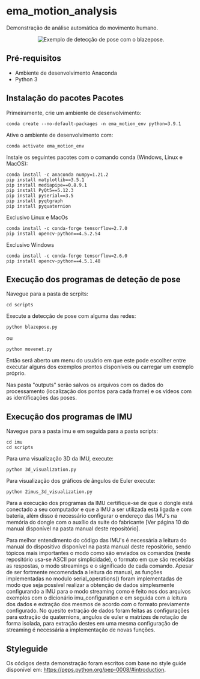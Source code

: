 # ema_motion_analysis

Demonstração de análise automática do movimento humano.

<!-- Funciona no github -->
<p align="center">
  <img src="/examples/blazepose-example.gif" alt="Exemplo de detecção de pose com o blazepose." />
</p>

## Pré-requisitos

- Ambiente de desenvolvimento Anaconda
- Python 3


## Instalação do pacotes Pacotes

Primeiramente, crie um ambiente de desenvolvimento:
```
conda create --no-default-packages -n ema_motion_env python=3.9.1
```
Ative o ambiente de desenvolvimento com:
```
conda activate ema_motion_env
```
Instale os seguintes pacotes com o comando conda (Windows, Linux e MacOS):
```
conda install -c anaconda numpy=1.21.2
pip install matplotlib==3.5.1
pip install mediapipe==0.8.9.1
pip install PyQt5==5.12.3
pip install pyserial==3.5
pip install pyqtgraph
pip install pyquaternion
```

Exclusivo Linux e MacOs
```
conda install -c conda-forge tensorflow=2.7.0
pip install opencv-python==4.5.2.54
```

Exclusivo Windows
```
conda install -c conda-forge tensorflow=2.6.0
pip install opencv-python==4.5.1.48
```
## Execução dos programas de deteção de pose

Navegue para a pasta de scrpits:
```
cd scripts
```

Execute a detecção de pose com alguma das redes:

```
python blazepose.py
```
ou

```
python movenet.py
```

Então será aberto um menu do usuário em que este pode escolher entre executar alguns dos exemplos prontos disponíveis ou carregar um exemplo próprio.

Nas pasta "outputs" serão salvos os arquivos com os dados do processamento (localização dos pontos para cada frame) e os vídeos com as identificações das poses.

## Execução dos programas de IMU

Navegue para a pasta imu e em seguida para a pasta scripts:
```
cd imu
cd scripts
```

Para uma visualização 3D da IMU, execute:
```
python 3d_visualization.py
```

Para visualização dos gráficos de ângulos de Euler execute:
```
python 2imus_3d_visualization.py
```

Para a execução dos programas da IMU certifique-se de que o dongle está conectado a seu 
computador e que a IMU a ser utilizada está ligada e com bateria, além disso é necessário
configurar o endereço das IMU's na memória do dongle com o auxílio da suite do fabricante
[Ver página 10 do manual disponível na pasta manual deste repositório].

Para melhor entendimento do código das IMU's é necessária a leitura do manual do
dispositivo disponível na pasta manual deste repositório, sendo tópicos mais importantes
o modo como são enviados os comandos (neste repositório usa-se ASCII por simplicidade), 
o formato em que são recebidas as respostas, o modo streamings e o significado de cada
comando. Apesar de ser fortmente recomendada a leitura do manual, as funções implementadas
no modulo serial_operations() foram implementadas de modo que seja possível realizar a 
obtenção de dados simplesmente configurando a IMU para o modo streaming como é feito
nos dos arquivos exemplos com o dicionário imu_configuration e em seguida com a leitura dos
dados e extração dos mesmos de acordo com o formato previamente configurado. No quesito extração
de dados foram feitas as configurações para extração de quaternions, angulos de euler e 
matrizes de rotação de forma isolada, para extração destes em uma mesma configuração de streaming 
é necessária a implementação de novas funções.

## Styleguide

Os códigos desta demonstração foram escritos com base no style guide disponível 
em: https://peps.python.org/pep-0008/#introduction.